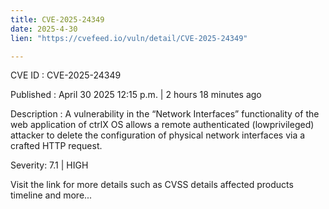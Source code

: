 ```yaml
---
title: CVE-2025-24349
date: 2025-4-30
lien: "https://cvefeed.io/vuln/detail/CVE-2025-24349"

---
```


CVE ID : CVE-2025-24349

Published :  April 30
2025
12:15 p.m. | 2 hours
18 minutes ago

Description : A vulnerability in the “Network Interfaces” functionality of the web application of ctrlX OS allows a remote authenticated (lowprivileged) attacker to delete the configuration of physical network interfaces via a crafted HTTP request.

Severity: 7.1 | HIGH

Visit the link for more details
such as CVSS details
affected products
timeline
and more...
